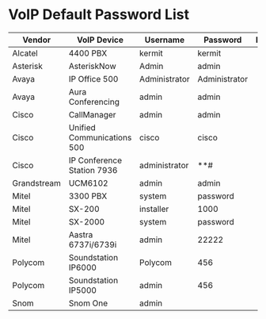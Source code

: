 # VoIP Default Password List

|Vendor     |VoIP Device               |Username     |Password     |Interface |
|-----------|--------------------------|-------------|-------------|----------|
|Alcatel    |4400 PBX                  |kermit       |kermit       |
|Asterisk   |AsteriskNow               |Admin        |admin        |          |
|Avaya      |IP Office 500             |Administrator|Administrator|          |
|Avaya      |Aura Conferencing         |admin        |admin        |          |
|Cisco      |CallManager               |admin        |admin        |          |
|Cisco      |Unified Communications 500|cisco        |cisco        |          |
|Cisco      |IP Conference Station 7936|administrator|**#          |          |
|Grandstream|UCM6102                   |admin        |admin        |          |
|Mitel      |3300 PBX                  |system       |password     |          |
|Mitel      |SX-200                    |installer    |1000         |          |
|Mitel      |SX-2000                   |system       |password     |          |
|Mitel      |Aastra 6737i/6739i        |admin        |22222
|Polycom    |Soundstation IP6000       |Polycom      |456          |          |
|Polycom    |Soundstation IP5000       |admin        |456          |          |
|Snom       |Snom One                  |admin        |             |          | 
